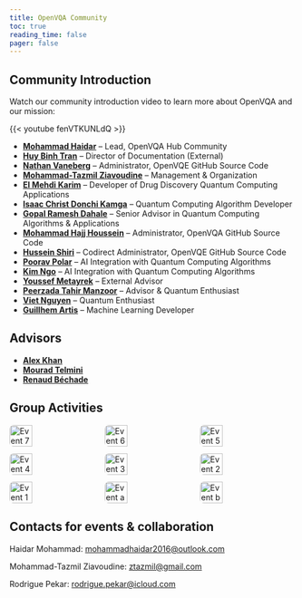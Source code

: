 ```yaml
---
title: OpenVQA Community
toc: true
reading_time: false
pager: false
---
```


## Community Introduction
Watch our community introduction video to learn more about OpenVQA and our mission:

{{< youtube fenVTKUNLdQ >}}

- **[Mohammad Haidar](https://www.linkedin.com/in/mohammad-haidar-phd-quantum-3930041a4/)** – Lead, OpenVQA Hub Community  
- **[Huy Binh Tran](https://www.linkedin.com/in/huybinhtran)** – Director of Documentation (External)
- **[Nathan Vaneberg](https://www.linkedin.com/in/nathan-vaneberg-33b61b184/)** – Administrator, OpenVQE GitHub Source Code  
- **[Mohammad-Tazmil Ziavoudine](https://www.linkedin.com/in/mohammad-tazmil-ziavoudine)** – Management & Organization  
- **[El Mehdi Karim](https://www.linkedin.com/in/el-mehdi-karim-54b300188/)** – Developer of Drug Discovery Quantum Computing Applications  
- **[Isaac Christ Donchi Kamga](https://www.linkedin.com/in/don-isaac/)** – Quantum Computing Algorithm Developer  
- **[Gopal Ramesh Dahale](https://www.linkedin.com/in/gopald27/)** – Senior Advisor in Quantum Computing Algorithms & Applications  
- **[Mohammad Hajj Houssein](https://www.linkedin.com/in/mohammad-hajj-houssein-579546195/)** – Administrator, OpenVQA GitHub Source Code  
- **[Hussein Shiri](https://www.linkedin.com/in/hussein-shiri/)** – Codirect Administrator, OpenVQE GitHub Source Code  
- **[Poorav Polar](https://www.linkedin.com/in/poorav-polar)** – AI Integration with Quantum Computing Algorithms  
- **[Kim Ngo](https://www.linkedin.com/in/kim-ngo-557655225/)** – AI Integration with Quantum Computing Algorithms  
- **[Youssef Metayrek](https://www.linkedin.com/in/youssef-metayrek-681839231/)** – External Advisor  
- **[Peerzada Tahir Manzoor](https://www.linkedin.com/in/peerzada-tahir-m-b8896b189/)** – Advisor & Quantum Enthusiast  
- **[Viet Nguyen](https://www.linkedin.com/in/viet-nguyen)** – Quantum Enthusiast  
- **[Guillhem Artis](https://www.linkedin.com/in/guillhem-artis-6a0618161/)** – Machine Learning Developer  

## Advisors
- **[Alex Khan](https://www.linkedin.com/in/alexkhanmba/?utm_source=share&utm_campaign=share_via&utm_content=profile&utm_medium=android_app)** 
- **[Mourad Telmini](https://www.linkedin.com/in/mourad-telmini-77646130/?utm_source=share&utm_campaign=share_via&utm_content=profile&utm_medium=android_app)**
- **[Renaud Béchade](https://www.linkedin.com/in/renaudbechade/?utm_source=share&utm_campaign=share_via&utm_content=profile&utm_medium=android_app)**

## Group Activities

<div class="gallery">
  <img src="/uploads/ev7.jpeg" alt="Event 7">
  <img src="/uploads/ev6.jpeg" alt="Event 6">
  <img src="/uploads/ev5.jpeg" alt="Event 5">
  <img src="/uploads/ev4.jpeg" alt="Event 4">
  <img src="/uploads/ev3.jpeg" alt="Event 3">
  <img src="/uploads/ev2.jpeg" alt="Event 2">
  <img src="/uploads/ev1.jpeg" alt="Event 1">
  <img src="/uploads/ev_a.jpeg" alt="Event a">
  <img src="/uploads/ev_b.jpeg" alt="Event b">

</div>

<style>
.gallery {
  display: flex;
  flex-wrap: wrap;
  gap: 12px;
}
.gallery img {
  width: calc(33.333% - 12px);
  height: auto;
  border-radius: 7px;
  object-fit: cover;
}
</style>

## Contacts for events & collaboration

Haidar Mohammad: mohammadhaidar2016@outlook.com

Mohammad-Tazmil Ziavoudine: ztazmil@gmail.com

Rodrigue Pekar: rodrigue.pekar@icloud.com